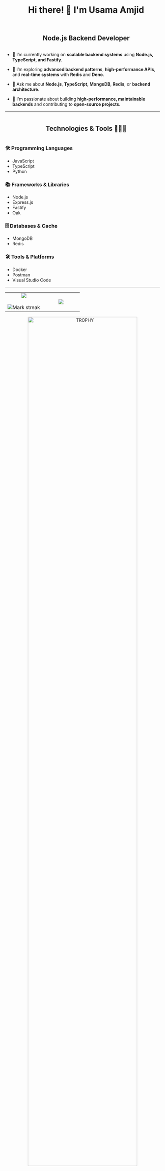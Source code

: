 <!--h1 without bottom border-->
<div id="user-content-toc">
  <ul align="center">
    <summary style="text-align: center;"><h1 style="display: inline-block">Hi there! 👋 I'm Usama Amjid</h1></summary>
  </ul>
</div>

<!--h2 without bottom border-->
<div id="user-content-toc">
  <ul align="center">
    <summary style="text-align: center;"><h2 style="display: inline-block">Node.js Backend Developer</h2></summary>
  </ul>
</div>

<!--Intro start-->
- 🔭 I’m currently working on **scalable backend systems** using **Node.js, TypeScript, and Fastify**.

- 🌱 I’m exploring **advanced backend patterns**, **high-performance APIs**, and **real-time systems** with **Redis** and **Deno**.

- 💬 Ask me about **Node.js**, **TypeScript**, **MongoDB**, **Redis**, or **backend architecture**.

- 🚀 I'm passionate about building **high-performance, maintainable backends** and contributing to **open-source projects**.
<!--Intro end-->

---

<!--h2 without bottom border-->
<div id="user-content-toc">
  <ul align="center">
    <summary style="text-align: center;"><h2 style="display: inline-block">Technologies & Tools 👨🏻‍💻</h2></summary>
  </ul>
</div>

### 🛠️ Programming Languages
- JavaScript
- TypeScript
- Python

### 📚 Frameworks & Libraries
- Node.js
- Express.js
- Fastify
- Oak

### 🗄️ Databases & Cache
- MongoDB
- Redis

### 🛠️ Tools & Platforms
- Docker
- Postman
- Visual Studio Code

---

<!--- stats & Trophy (start) -->
<p align="center">
<table align="center">
<tr border="none">
<td width="50%" align="center">
  
  <img  align="center"  src="https://github-readme-stats.vercel.app/api?username=usamaamjid&theme=dark&show_icons=true&count_private=true" />
  <br></br>
  <img  title="🔥 Get streak stats for your profile at git.io/streak-stats" alt="Mark streak" src="https://github-readme-streak-stats.herokuapp.com/?user=usamaamjid&theme=dark&hide_border=false" /> 
</td>

<td width="50%" align="center">

  <img  align="center"  src="https://github-readme-stats.anuraghazra1.vercel.app/api/top-langs/?username=usamaamjid&theme=dark&hide_border=false&no-bg=true&no-frame=true&langs_count=10"/>
  
  </td>
</tr>
</table>

<div align=center>
  <a href="https://github.com/ryo-ma/github-profile-trophy" title="Go to Source">
      <img align="center" width=84% src="https://github-profile-trophy.vercel.app/?username=usamaamjid&theme=radical&row=1&column=7&margin-h=15&margin-w=5&no-bg=true" alt="TROPHY" />
    </a>
</div>
<!--- stats (end) -->

---

<!-- Connect with me -->
<div id="user-content-toc">
  <ul align="center">
    <summary style="text-align: center;"><h2 style="display: inline-block">Connect With Me 🤝</h2></summary>
  </ul>
</div>

<!--icons and links-->
<p align="center">
<a href="https://www.linkedin.com/in/professor-usama/" target="blank"><img align="center" src="https://user-images.githubusercontent.com/88904952/234979284-68c11d7f-1acc-4f0c-ac78-044e1037d7b0.png" alt="linkedin" height="50" width="50" /></a>
<a href="https://twitter.com/professor_usama" target="blank"><img align="center" src="https://user-images.githubusercontent.com/88904952/234980676-61bfb021-ecc8-48f7-88e6-34c1b06c4a58.png" alt="twitter" height="50" width="50" /></a> 
</p>

<!--profile visit count-->
<div align="center">
  
[![](https://visitcount.itsvg.in/api?id=usamaamjid&icon=3&color=6)](https://visitcount.itsvg.in)
  
</div>
